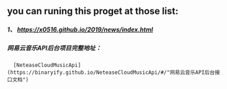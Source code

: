 ## you can runing this  proget at those list:  
##### 1、 https://x0516.github.io/2019/news/index.html
##### 网易云音乐API后台项目完整地址：  
      [NeteaseCloudMusicApi](https://binaryify.github.io/NeteaseCloudMusicApi/#/"网易云音乐API后台接口文档")
